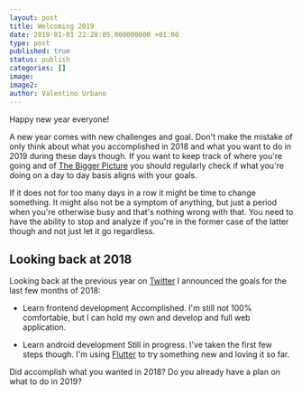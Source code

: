 ```yaml
---
layout: post
title: Welcoming 2019
date: 2019-01-01 22:28:05.000000000 +01:00
type: post
published: true
status: publish
categories: []
image:
image2:
author: Valentino Urbano
---
```


Happy new year everyone!

A new year comes with new challenges and goal. Don't make the mistake of only think about what you accomplished in 2018 and what you want to do in 2019 during these days though. If you want to keep track of where you're going and of [The Bigger Picture][0] you should regularly check if what you're doing on a day to day basis aligns with your goals.

If it does not for too many days in a row it might be time to change something. It might also not be a symptom of anything, but just a period when you're otherwise busy and that's nothing wrong with that. You need to have the ability to stop and analyze if you're in the former case of the latter though and not just let it go regardless.

## Looking back at 2018

Looking back at the previous year on [Twitter][1] I announced the goals for the last few months of 2018:

- Learn frontend development
  Accomplished. I'm still not 100% comfortable, but I can hold my own and develop and full web application.

- Learn android development
  Still in progress. I've taken the first few steps though. I'm using [Flutter][2] to try something new and loving it so far.

Did accomplish what you wanted in 2018? Do you already have a plan on what to do in 2019?

[0]: https://200wordsaday.com/words/the-bigger-picture-14305c27a147d479f
[1]: https://twitter.com/valentinourbano/status/1046884219497132036
[2]: https://flutter.io/

